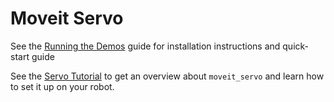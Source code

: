 # Moveit Servo

See the [Running the Demos](https://github.com/AdamPettinger/moveit2/blob/pr-rebase_on_foxy/moveit_ros/moveit_servo/doc/running_the_demos.md) guide for installation instructions and quick-start guide

See the [Servo Tutorial](https://github.com/AdamPettinger/moveit2/blob/pr-rebase_on_foxy/moveit_ros/moveit_servo/doc/servo_tutorial.md) to get an overview about `moveit_servo` and learn how to set it up on your robot.